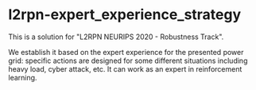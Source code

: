 # l2rpn-expert_experience_strategy

This is a solution for "L2RPN NEURIPS 2020 - Robustness Track".

We establish it based on the expert experience for the presented power grid: specific actions are designed for some different situations including heavy load, cyber attack, etc. It can work as an expert in reinforcement learning.
